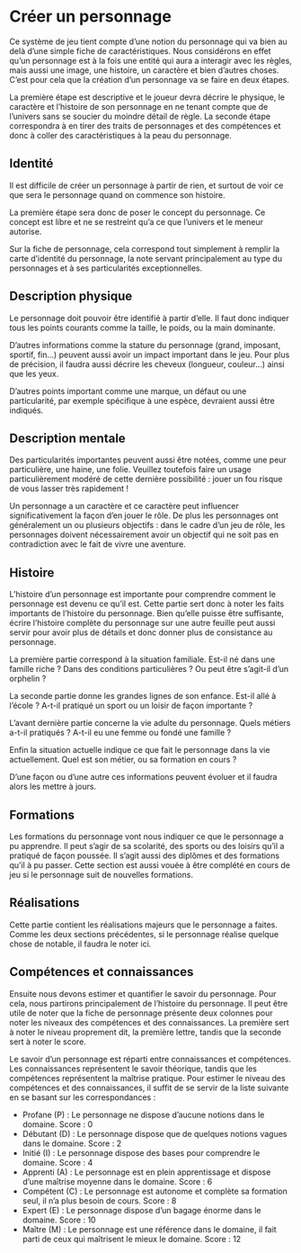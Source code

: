 # Créer un personnage

Ce système de jeu tient compte d’une notion du personnage qui va bien au delà d’une simple fiche de caractéristiques. Nous considérons en effet qu’un personnage est à la fois une entité qui aura a interagir avec les règles, mais aussi une image, une histoire, un caractère et bien d’autres choses. C’est pour cela que la création d’un personnage va se faire en deux étapes.

La première étape est descriptive et le joueur devra décrire le physique, le caractère et l’histoire de son personnage en ne tenant compte que de l’univers sans se soucier du moindre détail de règle. La seconde étape correspondra à en tirer des traits de personnages et des compétences et donc à coller des caractéristiques à la peau du personnage.

## Identité
Il est difficile de créer un personnage à partir de rien, et surtout de voir ce que sera le personnage quand on commence son histoire.

La première étape sera donc de poser le concept du personnage. Ce concept est libre et ne se restreint qu’a ce que l’univers et le meneur autorise.

Sur la fiche de personnage, cela correspond tout simplement à remplir la carte d’identité du personnage, la note servant principalement au type du personnages et à ses particularités exceptionnelles. 

## Description physique

Le personnage doit pouvoir être identifié à partir d’elle. Il faut donc indiquer tous les points courants comme la taille, le poids, ou la main dominante.

D’autres informations comme la stature du personnage (grand, imposant, sportif, fin...) peuvent aussi avoir un impact important dans le jeu. Pour plus de précision, il faudra aussi décrire les cheveux (longueur, couleur...) ainsi que les yeux.

D’autres points important comme une marque, un défaut ou une particularité, par exemple spécifique à une espèce, devraient aussi être indiqués.

## Description mentale
Des particularités importantes peuvent aussi être notées, comme une peur particulière, une haine, une folie. Veuillez toutefois faire un usage particulièrement modéré de cette dernière possibilité : jouer un fou risque de vous lasser très rapidement !

Un personnage a un caractère et ce caractère peut influencer significativement la façon d’en jouer le rôle. De plus les personnages ont généralement un ou plusieurs objectifs : dans le cadre d’un jeu de rôle, les personnages doivent nécessairement avoir un objectif qui ne soit pas en contradiction avec le fait de vivre une aventure.

## Histoire
L’histoire d’un personnage est importante pour comprendre comment le personnage est devenu ce qu’il est. Cette partie sert donc à noter les faits importants de l’histoire du personnage. Bien qu’elle puisse être suffisante, écrire l’histoire complète du personnage sur une autre feuille peut aussi servir pour avoir plus de détails et donc donner plus de consistance au personnage.

La première partie correspond à la situation familiale. Est-il né dans une famille riche ? Dans des conditions particulières ? Ou peut être s’agit-il d’un orphelin ?

La seconde partie donne les grandes lignes de son enfance. Est-il allé à l’école ? A-t-il pratiqué un sport ou un loisir de façon importante ?

L’avant dernière partie concerne la vie adulte du personnage. Quels métiers a-t-il pratiqués ? A-t-il eu une femme ou fondé une famille ?

Enfin la situation actuelle indique ce que fait le personnage dans la vie actuellement. Quel est son métier, ou sa formation en cours ?

D’une façon ou d’une autre ces informations peuvent évoluer et il faudra alors les mettre à jours.

## Formations
Les formations du personnage vont nous indiquer ce que le personnage a pu apprendre. Il peut s’agir de sa scolarité, des sports ou des loisirs qu’il a pratiqué de façon poussée. Il s’agit aussi des diplômes et des formations qu’il à pu passer. Cette section est aussi vouée à être complété en cours de jeu si le personnage suit de nouvelles formations.

## Réalisations

Cette partie contient les réalisations majeurs que le personnage a faites. Comme les deux sections précédentes, si le personnage réalise quelque chose de notable, il faudra le noter ici.

## Compétences et connaissances

Ensuite nous devons estimer et quantifier le savoir du personnage. Pour cela, nous partirons principalement de l’histoire du personnage. Il peut être utile de noter que la fiche de personnage présente deux colonnes pour noter les niveaux des compétences et des connaissances. La première sert à noter le niveau proprement dit, la première lettre, tandis que la seconde sert à noter le score.

Le savoir d’un personnage est réparti entre connaissances et compétences. Les connaissances représentent le savoir théorique, tandis que les compétences représentent la maîtrise pratique. Pour estimer le niveau des compétences et des connaissances, il suffit de se servir de la liste suivante en se basant sur les correspondances :
* Profane (P) : Le personnage ne dispose d’aucune notions dans le domaine. Score : 0
* Débutant (D) : Le personnage dispose que de quelques notions vagues dans le domaine. Score : 2
* Initié (I) : Le personnage dispose des bases pour comprendre le domaine. Score : 4
* Apprenti (A) : Le personnage est en plein apprentissage et dispose d’une maîtrise moyenne dans le domaine. Score : 6
* Compétent (C) : Le personnage est autonome et complète sa formation seul, il n’a plus besoin de cours. Score : 8
* Expert (E) : Le personnage dispose d’un bagage énorme dans le domaine. Score : 10
* Maître (M) : Le personnage est une référence dans le domaine, il fait parti de ceux qui maîtrisent le mieux le domaine. Score : 12